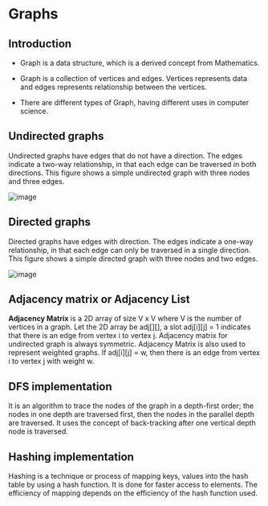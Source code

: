 # Graphs

## **Introduction**

- Graph is a data structure, which is a derived concept from Mathematics.

- Graph is a collection of vertices and edges. Vertices represents data and edges represents relationship between the vertices.

- There are different types of Graph, having different uses in computer science.

## Undirected graphs

Undirected graphs have edges that do not have a direction. The edges indicate a two-way relationship, in that each edge can be traversed in both directions. This figure shows a simple undirected graph with three nodes and three edges.

![image](https://user-images.githubusercontent.com/96246929/158007668-57ca1a82-f32f-4832-bd6b-eb469b422d53.png)

## Directed graphs

Directed graphs have edges with direction. The edges indicate a one-way relationship, in that each edge can only be traversed in a single direction. This figure shows a simple directed graph with three nodes and two edges.

![image](https://user-images.githubusercontent.com/96246929/158007699-a3af8be5-3d35-4597-ac49-57699ad8f9a8.png)

## Adjacency matrix or Adjacency List

**Adjacency Matrix** is a 2D array of size V x V where V is the number of vertices in a graph. Let the 2D array be adj[][], a slot adj[i][j] = 1 indicates that there is an edge from vertex i to vertex j. Adjacency matrix for undirected graph is always symmetric. Adjacency Matrix is also used to represent weighted graphs. If adj[i][j] = w, then there is an edge from vertex i to vertex j with weight w.

## DFS implementation

It is an algorithm to trace the nodes of the graph in a depth-first order; the nodes in one depth are traversed first, then the nodes in the parallel depth are traversed. It uses the concept of back-tracking after one vertical depth node is traversed.

## Hashing implementation

Hashing is a technique or process of mapping keys, values into the hash table by using a hash function. It is done for faster access to elements. The efficiency of mapping depends on the efficiency of the hash function used.


